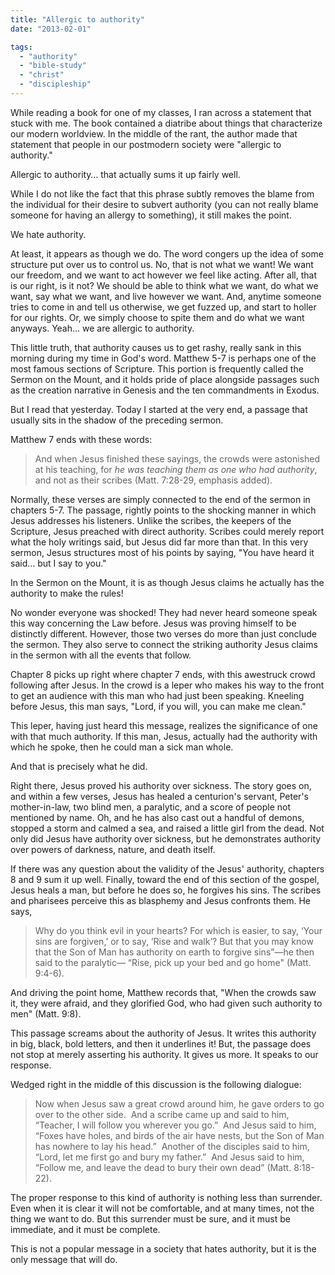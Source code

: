 ```yaml
---
title: "Allergic to authority"
date: "2013-02-01"

tags: 
  - "authority"
  - "bible-study"
  - "christ"
  - "discipleship"
---
```


While reading a book for one of my classes, I ran across a statement that stuck with me. The book contained a diatribe about things that characterize our modern worldview. In the middle of the rant, the author made that statement that people in our postmodern society were "allergic to authority."

Allergic to authority… that actually sums it up fairly well.

While I do not like the fact that this phrase subtly removes the blame from the individual for their desire to subvert authority (you can not really blame someone for having an allergy to something), it still makes the point.

We hate authority.

At least, it appears as though we do. The word congers up the idea of some structure put over us to control us. No, that is not what we want! We want our freedom, and we want to act however we feel like acting. After all, that is our right, is it not? We should be able to think what we want, do what we want, say what we want, and live however we want. And, anytime someone tries to come in and tell us otherwise, we get fuzzed up, and start to holler for our rights. Or, we simply choose to spite them and do what we want anyways. Yeah… we are allergic to authority.

This little truth, that authority causes us to get rashy, really sank in this morning during my time in God's word. Matthew 5-7 is perhaps one of the most famous sections of Scripture. This portion is frequently called the Sermon on the Mount, and it holds pride of place alongside passages such as the creation narrative in Genesis and the ten commandments in Exodus.

But I read that yesterday. Today I started at the very end, a passage that usually sits in the shadow of the preceding sermon.

Matthew 7 ends with these words:

> And when Jesus finished these sayings, the crowds were astonished at his teaching, for _he was teaching them as one who had authority_, and not as their scribes (Matt. 7:28-29, emphasis added).

Normally, these verses are simply connected to the end of the sermon in chapters 5-7. The passage, rightly points to the shocking manner in which Jesus addresses his listeners. Unlike the scribes, the keepers of the Scripture, Jesus preached with direct authority. Scribes could merely report what the holy writings said, but Jesus did far more than that. In this very sermon, Jesus structures most of his points by saying, "You have heard it said… but I say to you."

In the Sermon on the Mount, it is as though Jesus claims he actually has the authority to make the rules!

No wonder everyone was shocked! They had never heard someone speak this way concerning the Law before. Jesus was proving himself to be distinctly different. However, those two verses do more than just conclude the sermon. They also serve to connect the striking authority Jesus claims in the sermon with all the events that follow.

Chapter 8 picks up right where chapter 7 ends, with this awestruck crowd following after Jesus. In the crowd is a leper who makes his way to the front to get an audience with this man who had just been speaking. Kneeling before Jesus, this man says, "Lord, if you will, you can make me clean."

This leper, having just heard this message, realizes the significance of one with that much authority. If this man, Jesus, actually had the authority with which he spoke, then he could man a sick man whole.

And that is precisely what he did.

Right there, Jesus proved his authority over sickness. The story goes on, and within a few verses, Jesus has healed a centurion's servant, Peter's mother-in-law, two blind men, a paralytic, and a score of people not mentioned by name. Oh, and he has also cast out a handful of demons, stopped a storm and calmed a sea, and raised a little girl from the dead. Not only did Jesus have authority over sickness, but he demonstrates authority over powers of darkness, nature, and death itself.

If there was any question about the validity of the Jesus' authority, chapters 8 and 9 sum it up well. Finally, toward the end of this section of the gospel, Jesus heals a man, but before he does so, he forgives his sins. The scribes and pharisees perceive this as blasphemy and Jesus confronts them. He says,

> Why do you think evil in your hearts? For which is easier, to say, ‘Your sins are forgiven,’ or to say, ‘Rise and walk’? But that you may know that the Son of Man has authority on earth to forgive sins”—he then said to the paralytic— “Rise, pick up your bed and go home" (Matt. 9:4-6).

And driving the point home, Matthew records that, "When the crowds saw it, they were afraid, and they glorified God, who had given such authority to men" (Matt. 9:8).

This passage screams about the authority of Jesus. It writes this authority in big, black, bold letters, and then it underlines it! But, the passage does not stop at merely asserting his authority. It gives us more. It speaks to our response.

Wedged right in the middle of this discussion is the following dialogue:

> Now when Jesus saw a great crowd around him, he gave orders to go over to the other side.  And a scribe came up and said to him, “Teacher, I will follow you wherever you go.”  And Jesus said to him, “Foxes have holes, and birds of the air have nests, but the Son of Man has nowhere to lay his head.”  Another of the disciples said to him, “Lord, let me first go and bury my father.”  And Jesus said to him, “Follow me, and leave the dead to bury their own dead” (Matt. 8:18-22).

The proper response to this kind of authority is nothing less than surrender. Even when it is clear it will not be comfortable, and at many times, not the thing we want to do. But this surrender must be sure, and it must be immediate, and it must be complete.

This is not a popular message in a society that hates authority, but it is the only message that will do.

